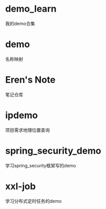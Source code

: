 # demo_learn
我的demo合集
# demo
名称映射
# Eren's Note
笔记仓库
# ipdemo
项目需求地理位置查询 
# spring_security_demo  
学习spring_security框架写的demo
# xxl-job
学习分布式定时任务的demo
